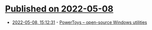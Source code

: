 # [Published on 2022-05-08](index.md)

* [2022-05-08, 15:12:31](https://news.ycombinator.com/item?id=31304777) - [PowerToys – open-source Windows utilities](https://www.fourth-wall.co.uk/post/powertoys-11-awesome-features-microsoft-won-t-add-to-windows)
